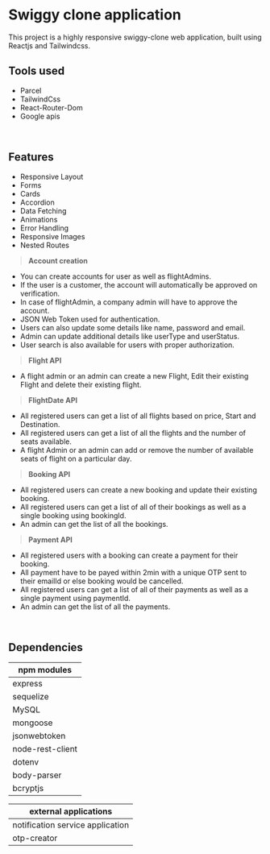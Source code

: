 # Swiggy clone application
This project is a highly responsive swiggy-clone web application, built using Reactjs and Tailwindcss.

## Tools used
- Parcel 
- TailwindCss
- React-Router-Dom
- Google apis

<br/>

## Features
- Responsive Layout
- Forms
- Cards
- Accordion
- Data Fetching
- Animations
- Error Handling
- Responsive Images
- Nested Routes

>**Account creation**
- You can create accounts for user as well as flightAdmins.
- If the user is a customer, the account will automatically be approved on verification.
- In case of flightAdmin, a company admin will have to approve the account.
- JSON Web Token used for authentication.
- Users can also update some details like name, password and email.
- Admin can update additional details like userType and userStatus.
- User search is also available for users with proper authorization.



>**Flight API**
- A flight admin or an admin can create a new Flight, Edit their existing Flight and delete their existing flight.

>**FlightDate API**
- All registered users can get a list of all flights based on price, Start and Destination.
- All registered users can get a list of all the flights and the number of seats available.
- A flight Admin or an admin can add or remove the number of available seats of flight on a particular day.

>**Booking API**
- All registered users can create a new booking and update their existing booking.
- All registered users can get a list of all of their bookings as well as a single booking using bookingId.
- An admin can get the list of all the bookings.

>**Payment API**
- All registered users with a booking can create a payment for their booking.
- All payment have to be payed within 2min with a unique OTP sent to their emailId or else booking would be cancelled.
- All registered users can get a list of all of their payments as well as a single payment using paymentId.
- An admin can get the list of all the payments.

<br/>

## Dependencies
|npm modules|
|-|
|express|
|sequelize|
|MySQL|
|mongoose|
|jsonwebtoken|
|node-rest-client|
|dotenv|
|body-parser|
|bcryptjs|

|external applications|
|-|
|notification service application|
|otp-creator|

<br/>


